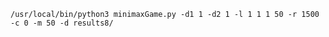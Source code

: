 ```/usr/local/bin/python3 minimaxGame.py -d1 1 -d2 1 -l 1 1 1 50 -r 1500 -c 0 -m 50 -d results8/```
